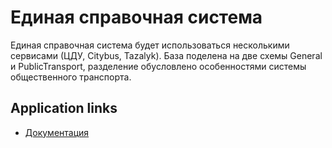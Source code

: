 # Единая справочная система

Единая справочная система будет использоваться несколькими сервисами (ЦДУ, Citybus, Tazalyk). База поделена на две схемы General и PublicTransport, разделение обусловлено особенностями системы общественного транспорта.

## Application links

- [Документация](https://drive.google.com/file/d/1qBzuHE4Fx4-FF9g15P40iKGUz43wW-ic/view)